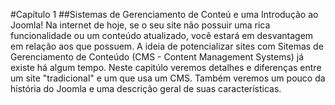 #Capítulo 1
##Sistemas de Gerenciamento de Conteú e uma Introdução ao Joomla!
Na internet de hoje, se o seu site não possuir uma rica funcionalidade ou um conteúdo atualizado, você estará em desvantagem em relação aos que possuem.
A ideia de potencializar sites com Sitemas de Gerenciamento  de Conteúdo (CMS - Content Management Systems) já existe há algum tempo. 
Neste capitúlo veremos detalhes e diferenças entre um site "tradicional" e um que usa um CMS. Também veremos um pouco da história do Joomla e uma descrição geral de suas características.
